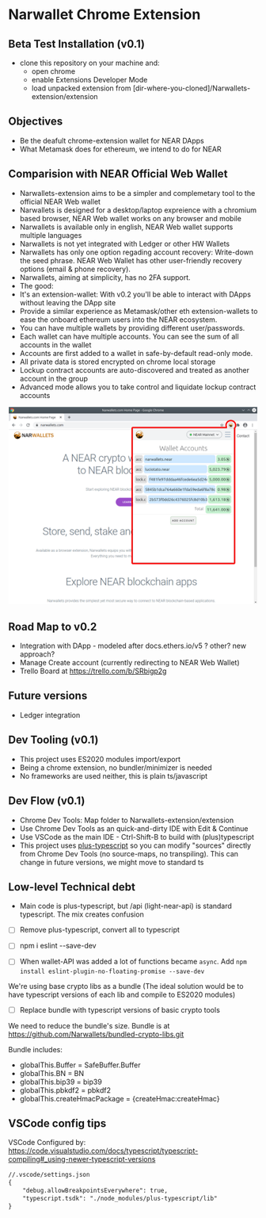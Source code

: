 # Narwallet Chrome Extension 

## Beta Test Installation (v0.1)

* clone this repository on your machine and:
  * open chrome
  * enable Extensions Developer Mode
  * load unpacked extension from [dir-where-you-cloned]/Narwallets-extension/extension

## Objectives
* Be the deafult chrome-extension wallet for NEAR DApps
* What Metamask does for ethereum, we intend to do for NEAR

## Comparision with NEAR Official Web Wallet
* Narwallets-extension aims to be a simpler and complemetary tool to the official NEAR Web wallet
* Narwallets is designed for a desktop/laptop expreience with a chromium based browser, NEAR Web wallet works on any browser and mobile
* Narwallets is available only in english, NEAR Web wallet supports multiple languages
* Narwallets is not yet integrated with Ledger or other HW Wallets
* Narwallets has only one option regading account recovery: Write-down the seed phrase. NEAR Web Wallet has other user-friendly recovery options (email & phone recovery).
* Narwallets, aiming at simplicity, has no 2FA support.
* The good:
* It's an extension-wallet: With v0.2 you'll be able to interact with DApps without leaving the DApp site
* Provide a similar experience as Metamask/other eth extension-wallets to ease the onboard ethereum users into the NEAR ecosystem.
* You can have multiple wallets by providing different user/passwords. 
* Each wallet can have multiple accounts. You can see the sum of all accounts in the wallet
* Accounts are first added to a wallet in safe-by-default read-only mode. 
* All private data is stored encrypted on chrome local storage
* Lockup contract accounts are auto-discovered and treated as another account in the group
* Advanced mode allows you to take control and liquidate lockup contract accounts

![multiple accounts and total](docs/images/multiple-accounts-and-total.png)


## Road Map to v0.2
* Integration with DApp - modeled after docs.ethers.io/v5 ? other? new approach?
* Manage Create account (currently redirecting to NEAR Web Wallet)
* Trello Board at https://trello.com/b/SRbigp2g

## Future versions
* Ledger integration

## Dev Tooling (v0.1)
* This project uses ES2020 modules import/export
* Being a chrome extension, no bundler/minimizer is needed 
* No frameworks are used neither, this is plain ts/javascript

## Dev Flow (v0.1)
* Chrome Dev Tools: Map folder to Narwallets-extension/extension
* Use Chrome Dev Tools as an quick-and-dirty IDE with Edit & Continue
* Use VSCode as the main IDE - Ctrl-Shift-B to build with (plus)typescript
* This project uses [plus-typescript](github.com/luciotato/plus-typescript) so you can modify "sources" directly from Chrome Dev Tools (no source-maps, no transpiling).  This can change in future versions, we might move to standard ts

## Low-level Technical debt

* Main code is plus-typescript, but /api (light-near-api) is standard typescript. The mix creates confusion
 - [ ] Remove plus-typescript, convert all to typescript
 - [ ] npm i eslint --save-dev
 - [ ] When wallet-API was added a lot of functions became `async`. Add `npm install eslint-plugin-no-floating-promise --save-dev`


We're using base crypto libs as a bundle (The ideal solution would be to have typescript versions of each lib and compile to ES2020 modules) 
 - [ ] Replace bundle with typescript versions of basic crypto tools

We need to reduce the bundle's size. Bundle is at https://github.com/Narwallets/bundled-crypto-libs.git

Bundle includes:

* globalThis.Buffer = SafeBuffer.Buffer
* globalThis.BN = BN
* globalThis.bip39 = bip39
* globalThis.pbkdf2 = pbkdf2
* globalThis.createHmacPackage = {createHmac:createHmac} 


## VSCode config tips

VSCode Configured by: https://code.visualstudio.com/docs/typescript/typescript-compiling#_using-newer-typescript-versions

    //.vscode/settings.json
    {
        "debug.allowBreakpointsEverywhere": true,
        "typescript.tsdk": "./node_modules/plus-typescript/lib"
    }
